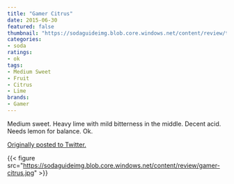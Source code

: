 ```yaml
---
title: "Gamer Citrus"
date: 2015-06-30
featured: false
thumbnail: "https://sodaguideimg.blob.core.windows.net/content/review/thumbs/gamer-citrus.jpg"
categories:
- soda
ratings:
- ok
tags:
- Medium Sweet
- Fruit
- Citrus
- Lime
brands:
- Gamer
---
```


Medium sweet. Heavy lime with mild bitterness in the middle. Decent acid. Needs lemon for balance. Ok.

[Originally posted to Twitter.](https://twitter.com/Cavorter/status/615957648056303616)

{{< figure src="https://sodaguideimg.blob.core.windows.net/content/review/gamer-citrus.jpg" >}}

